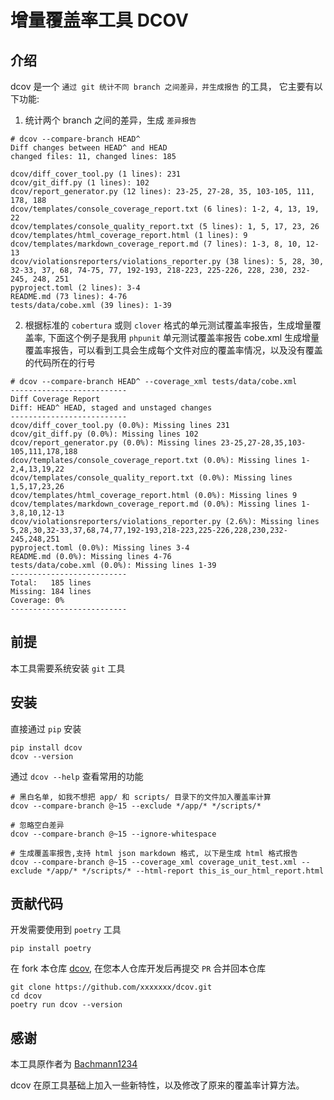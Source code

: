 增量覆盖率工具 DCOV
===================

## 介绍

dcov 是一个 `通过 git 统计不同 branch 之间差异，并生成报告` 的工具， 它主要有以下功能:

1. 统计两个 branch 之间的差异，生成 `差异报告`

```
# dcov --compare-branch HEAD^ 
Diff changes between HEAD^ and HEAD
changed files: 11, changed lines: 185

dcov/diff_cover_tool.py (1 lines): 231
dcov/git_diff.py (1 lines): 102
dcov/report_generator.py (12 lines): 23-25, 27-28, 35, 103-105, 111, 178, 188
dcov/templates/console_coverage_report.txt (6 lines): 1-2, 4, 13, 19, 22
dcov/templates/console_quality_report.txt (5 lines): 1, 5, 17, 23, 26
dcov/templates/html_coverage_report.html (1 lines): 9
dcov/templates/markdown_coverage_report.md (7 lines): 1-3, 8, 10, 12-13
dcov/violationsreporters/violations_reporter.py (38 lines): 5, 28, 30, 32-33, 37, 68, 74-75, 77, 192-193, 218-223, 225-226, 228, 230, 232-245, 248, 251
pyproject.toml (2 lines): 3-4
README.md (73 lines): 4-76
tests/data/cobe.xml (39 lines): 1-39
```

2. 根据标准的 `cobertura` 或则 `clover` 格式的单元测试覆盖率报告，生成增量覆盖率, 下面这个例子是我用 `phpunit` 单元测试覆盖率报告 cobe.xml 生成增量覆盖率报告，可以看到工具会生成每个文件对应的覆盖率情况，以及没有覆盖的代码所在的行号

```
# dcov --compare-branch HEAD^ --coverage_xml tests/data/cobe.xml
--------------------------
Diff Coverage Report
Diff: HEAD^ HEAD, staged and unstaged changes
--------------------------
dcov/diff_cover_tool.py (0.0%): Missing lines 231
dcov/git_diff.py (0.0%): Missing lines 102
dcov/report_generator.py (0.0%): Missing lines 23-25,27-28,35,103-105,111,178,188
dcov/templates/console_coverage_report.txt (0.0%): Missing lines 1-2,4,13,19,22
dcov/templates/console_quality_report.txt (0.0%): Missing lines 1,5,17,23,26
dcov/templates/html_coverage_report.html (0.0%): Missing lines 9
dcov/templates/markdown_coverage_report.md (0.0%): Missing lines 1-3,8,10,12-13
dcov/violationsreporters/violations_reporter.py (2.6%): Missing lines 5,28,30,32-33,37,68,74,77,192-193,218-223,225-226,228,230,232-245,248,251
pyproject.toml (0.0%): Missing lines 3-4
README.md (0.0%): Missing lines 4-76
tests/data/cobe.xml (0.0%): Missing lines 1-39
--------------------------
Total:   185 lines
Missing: 184 lines
Coverage: 0%
--------------------------
```

## 前提

本工具需要系统安装 `git` 工具

## 安装

直接通过 `pip` 安装

```
pip install dcov
dcov --version
```

通过 `dcov --help` 查看常用的功能

```
# 黑白名单, 如我不想把 app/ 和 scripts/ 目录下的文件加入覆盖率计算
dcov --compare-branch @~15 --exclude */app/* */scripts/*

# 忽略空白差异
dcov --compare-branch @~15 --ignore-whitespace

# 生成覆盖率报告,支持 html json markdown 格式, 以下是生成 html 格式报告
dcov --compare-branch @~15 --coverage_xml coverage_unit_test.xml --exclude */app/* */scripts/* --html-report this_is_our_html_report.html
```

## 贡献代码

开发需要使用到 `poetry` 工具

```
pip install poetry
```

在 fork 本仓库 [dcov](https://github.com/xiak/dcov), 在您本人仓库开发后再提交 `PR` 合并回本仓库

```
git clone https://github.com/xxxxxxx/dcov.git
cd dcov
poetry run dcov --version
```

## 感谢

本工具原作者为 [Bachmann1234](https://github.com/Bachmann1234/diff_cover)

dcov 在原工具基础上加入一些新特性，以及修改了原来的覆盖率计算方法。
